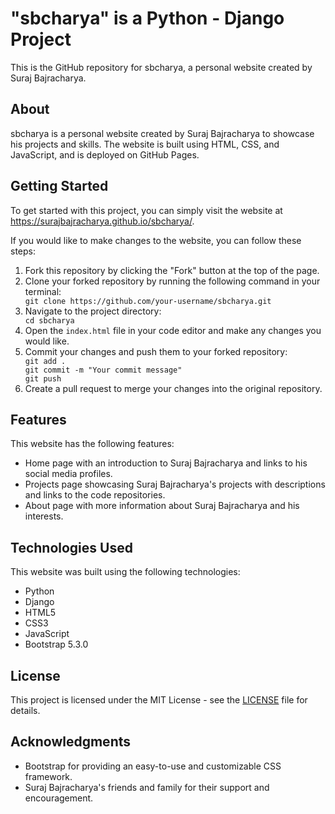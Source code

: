 
<!DOCTYPE html>    
<html>
    <body>
    <h1>"sbcharya" is a Python - Django Project</h1>
    <p>This is the GitHub repository for sbcharya, a personal website created by Suraj Bajracharya.</p>
    <h2>About</h2>
    <p>sbcharya is a personal website created by Suraj Bajracharya to showcase his projects and skills. The website is built using HTML, CSS, and JavaScript, and is deployed on GitHub Pages.</p>
    <h2>Getting Started</h2>
    <p>To get started with this project, you can simply visit the website at <a href="https://surajbajracharya.github.io/sbcharya/">https://surajbajracharya.github.io/sbcharya/</a>.</p>
    <p>If you would like to make changes to the website, you can follow these steps:</p>
    <ol>
      <li>Fork this repository by clicking the "Fork" button at the top of the page.</li>
      <li>Clone your forked repository by running the following command in your terminal:</li>
      <code>git clone https://github.com/your-username/sbcharya.git</code>
      <li>Navigate to the project directory:</li>
      <code>cd sbcharya</code>
      <li>Open the <code>index.html</code> file in your code editor and make any changes you would like.</li>
      <li>Commit your changes and push them to your forked repository:</li>
      <code>git add .<br>git commit -m "Your commit message"<br>git push</code>
      <li>Create a pull request to merge your changes into the original repository.</li>
    </ol>
    <h2>Features</h2>
    <p>This website has the following features:</p>
    <ul>
      <li>Home page with an introduction to Suraj Bajracharya and links to his social media profiles.</li>
      <li>Projects page showcasing Suraj Bajracharya's projects with descriptions and links to the code repositories.</li>
      <li>About page with more information about Suraj Bajracharya and his interests.</li>
    </ul>
    <h2>Technologies Used</h2>
    <p>This website was built using the following technologies:</p>
    <ul>
        <li>Python</li>
        <li>Django</li>
      <li>HTML5</li>
      <li>CSS3</li>
      <li>JavaScript</li>
      <li>Bootstrap 5.3.0</li>
    </ul>
    <h2>License</h2>
    <p>This project is licensed under the MIT License - see the <a href="LICENSE">LICENSE</a> file for details.</p>
    <h2>Acknowledgments</h2>
    <ul>
      <li>Bootstrap for providing an easy-to-use and customizable CSS framework.</li>
      <li>Suraj Bajracharya's friends and family for their support and encouragement.</li>
    </ul>
    </body>
    </html>
